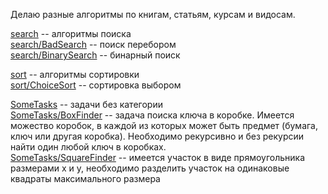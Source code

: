 Делаю разные алгоритмы по книгам, статьям, курсам и видосам.

[search](https://github.com/Envoy89/TrainingAlgorithms/tree/master/src/main/java/search) -- алгоритмы поиска  
[search/BadSearch](https://github.com/Envoy89/TrainingAlgorithms/blob/master/src/main/java/search/BadSearch.java) -- поиск перебором  
[search/BinarySearch](https://github.com/Envoy89/TrainingAlgorithms/blob/master/src/main/java/search/BinarySearch.java) -- бинарный поиск  

[sort](https://github.com/Envoy89/TrainingAlgorithms/tree/master/src/main/java/sort) -- алгоритмы сортировки  
[sort/ChoiceSort](https://github.com/Envoy89/TrainingAlgorithms/blob/master/src/main/java/sort/ChoiceSort.java) -- 
сортировка выбором  

[SomeTasks](https://github.com/Envoy89/TrainingAlgorithms/tree/master/src/main/java/SomeTasks/BoxFinder) --
задачи без категории  
[SomeTasks/BoxFinder](https://github.com/Envoy89/TrainingAlgorithms/blob/master/src/main/java/SomeTasks/BoxFinder/BoxFinder.java)
 -- задача поиска ключа в коробке. Имеется можество коробок, в каждой из которых может быть предмет
 (бумага, ключ или другая коробка). Необходимо рекурсивно и без рекурсии найти один любой ключ в коробках.     
[SomeTasks/SquareFinder](https://github.com/Envoy89/TrainingAlgorithms/blob/master/src/main/java/SomeTasks/SquareFinder/SquareFinder.java)
-- имеется участок в виде прямоугольника размерами x и y, необходимо разделить участок на одинаковые квадраты максимального размера 
